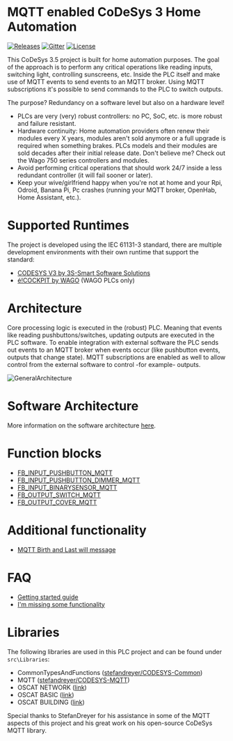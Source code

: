 # MQTT enabled CoDeSys 3 Home Automation
<a href="https://github.com/MichielVanwelsenaere/HomeAutomation.CoDeSys3/releases" rel="nofollow"><img src="https://img.shields.io/github/release/MichielVanwelsenaere/HomeAutomation.CoDeSys3.svg" alt="Releases"></a>
<a href="https://gitter.im/HomeAutomation-CoDeSys3/community?source=orgpage#" rel="nofollow" target="_blank"><img src="https://img.shields.io/gitter/room/HomeAutomation-CoDeSys3/community" alt="Gitter" ></a>
<a href="./LICENSE" rel="nofollow"><img src="https://img.shields.io/github/license/MichielVanwelsenaere/HomeAutomation.CoDeSys3.svg" alt="License"></a>

This CoDeSys 3.5 project is built for home automation purposes. The goal of the approach is to perform any critical operations like reading inputs, switching light, controlling sunscreens, etc. Inside the PLC itself and make use of MQTT events to send events to an MQTT broker. Using MQTT subscriptions it's possible to send commands to the PLC to switch outputs. 

The purpose? Redundancy on a software level but also on a hardware level!
- PLCs are very (very) robust controllers: no PC, SoC, etc. is more robust and failure resistant. 
- Hardware continuity: Home automation providers often renew their modules every X years, modules aren't sold anymore or a full upgrade is required when something brakes. PLCs models and their modules are sold decades after their initial release date. Don't believe me? Check out the Wago 750 series controllers and modules. 
- Avoid performing critical operations that should work 24/7 inside a less redundant controller (it will fail sooner or later).
- Keep your wive/girlfriend happy when you're not at home and your Rpi, Odroid, Banana Pi, Pc crashes (running your MQTT broker, OpenHab, Home Assistant, etc.).

# Supported Runtimes
The project is developed using the IEC 61131-3 standard, there are multiple development environments with their own runtime that support the standard:

- [CODESYS V3 by 3S-Smart Software Solutions](https://www.codesys.com/)
- [é!COCKPIT by WAGO](https://www.wago.com/global/automation-technology/discover-software/ecockpit-engineering-software) (WAGO PLCs only)

# Architecture
Core processing logic is executed in the (robust) PLC. Meaning that events like reading pushbuttons/switches, updating outputs are executed in the PLC software. To enable integration with external software the PLC sends out events to an MQTT broker when events occur (like pushbutton events, outputs that change state). MQTT subscriptions are enabled as well to allow control from the external software to control -for example- outputs.

![GeneralArchitecture](./docs/_img/HomeAutomation.GeneralArchitecture.jpg)

# Software Architecture

More information on the software architecture [here](./docs/SoftwareArchitecture.md).

# Function blocks

- [FB_INPUT_PUSHBUTTON_MQTT](./docs/FunctionBlocks/FB_INPUT_PUSHBUTTON_MQTT.md)
- [FB_INPUT_PUSHBUTTON_DIMMER_MQTT](./docs/FunctionBlocks/FB_INPUT_PUSHBUTTON_DIMMER_MQTT.md)
- [FB_INPUT_BINARYSENSOR_MQTT](./docs/FunctionBlocks/FB_INPUT_BINARYSENSOR_MQTT.md)
- [FB_OUTPUT_SWITCH_MQTT](./docs/FunctionBlocks/FB_OUTPUT_SWITCH_MQTT.md)
- [FB_OUTPUT_COVER_MQTT](./docs/FunctionBlocks/FB_OUTPUT_COVER_MQTT.md)

# Additional functionality

- [MQTT Birth and Last will message](./docs/MQTT_Birth_and_Last_will_message.md)

# FAQ

- [Getting started guide](./docs/Getting_started_guide.md)
- [I'm missing some functionality](./docs/Missing_functionality.md)

# Libraries

The following libraries are used in this PLC project and can be found under `src\Libraries`:
- CommonTypesAndFunctions ([stefandreyer/CODESYS-Common](https://github.com/stefandreyer/CODESYS-Common))
- MQTT ([stefandreyer/CODESYS-MQTT](https://github.com/stefandreyer/CODESYS-MQTT))
- OSCAT NETWORK ([link](https://store.codesys.com/oscat-building.html))
- OSCAT BASIC ([link](https://store.codesys.com/oscat-basic.html))
- OSCAT BUILDING ([link](https://store.codesys.com/oscat-network.html))

Special thanks to StefanDreyer for his assistance in some of the MQTT aspects of this project and his great work on his open-source CoDeSys MQTT library.

